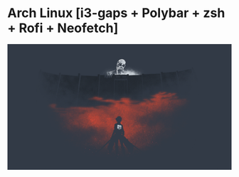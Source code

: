 # Arch Linux [i3-gaps + Polybar + zsh + Rofi + Neofetch]
![alt text](https://github.com/mentalityrl/point/blob/master/Wall/Eren)

